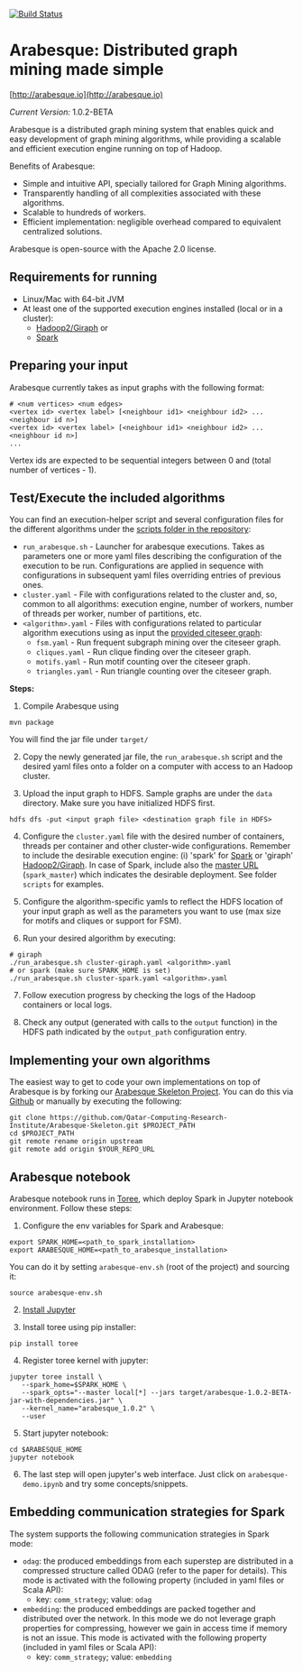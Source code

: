[![Build Status](https://travis-ci.org/dccspeed/Arabesque.svg?branch=master)](https://travis-ci.org/dccspeed/Arabesque)

# Arabesque: Distributed graph mining made simple

[http://arabesque.io](http://arabesque.io)

*Current Version:* 1.0.2-BETA

Arabesque is a distributed graph mining system that enables quick and easy
development of graph mining algorithms, while providing a scalable and efficient
execution engine running on top of Hadoop.

Benefits of Arabesque:
* Simple and intuitive API, specially tailored for Graph Mining algorithms.
* Transparently handling of all complexities associated with these algorithms.
* Scalable to hundreds of workers.
* Efficient implementation: negligible overhead compared to equivalent centralized solutions.

Arabesque is open-source with the Apache 2.0 license.

## Requirements for running

* Linux/Mac with 64-bit JVM
* At least one of the supported execution engines installed (local or in a cluster):
   * [Hadoop2/Giraph](http://www.alexjf.net/blog/distributed-systems/hadoop-yarn-installation-definitive-guide/) or
   * [Spark](https://chongyaorobin.wordpress.com/2015/07/01/step-by-step-of-installing-apache-spark-on-apache-hadoop/)


## Preparing your input
Arabesque currently takes as input graphs with the following format:

```
# <num vertices> <num edges>
<vertex id> <vertex label> [<neighbour id1> <neighbour id2> ... <neighbour id n>]
<vertex id> <vertex label> [<neighbour id1> <neighbour id2> ... <neighbour id n>]
...
```

Vertex ids are expected to be sequential integers between 0 and (total number of vertices - 1).

## Test/Execute the included algorithms

You can find an execution-helper script and several configuration files for the different algorithms under the [scripts
folder in the repository](https://github.com/Qatar-Computing-Research-Institute/Arabesque/tree/master/scripts):

* `run_arabesque.sh` - Launcher for arabesque executions. Takes as parameters one or more yaml files describing the configuration of the execution to be run. Configurations are applied in sequence with configurations in subsequent yaml files overriding entries of previous ones.
* `cluster.yaml` - File with configurations related to the cluster and, so, common to all algorithms: execution engine, number of workers, number of threads per worker, number of partitions, etc.
* `<algorithm>.yaml` - Files with configurations related to particular algorithm executions using as input the [provided citeseer graph](https://github.com/Qatar-Computing-Research-Institute/Arabesque/tree/master/data):
  * `fsm.yaml` - Run frequent subgraph mining over the citeseer graph.
  * `cliques.yaml` - Run clique finding over the citeseer graph.
  * `motifs.yaml` - Run motif counting over the citeseer graph.
  * `triangles.yaml` - Run triangle counting over the citeseer graph.

**Steps:**

1. Compile Arabesque using 
  ```
  mvn package
  ```
  You will find the jar file under `target/`
  
2. Copy the newly generated jar file, the `run_arabesque.sh` script and the desired yaml files onto a folder on a computer with access to an Hadoop cluster. 

3. Upload the input graph to HDFS. Sample graphs are under the `data` directory. Make sure you have initialized HDFS first.

  ```
  hdfs dfs -put <input graph file> <destination graph file in HDFS>
  ```

4. Configure the `cluster.yaml` file with the desired number of containers, threads per container and other cluster-wide configurations. Remember to include the desirable execution engine: (i) 'spark' for [Spark](http://spark.apache.org/) or 'giraph' [Hadoop2/Giraph](http://giraph.apache.org/). In case of Spark, include also the [master URL](http://spark.apache.org/docs/latest/submitting-applications.html#master-urls) (`spark_master`) which indicates the desirable deployment. See folder `scripts` for examples.

5. Configure the algorithm-specific yamls to reflect the HDFS location of your input graph as well as the parameters you want to use (max size for motifs and cliques or support for FSM).

6. Run your desired algorithm by executing:

  ```
  # giraph
  ./run_arabesque.sh cluster-giraph.yaml <algorithm>.yaml
  # or spark (make sure SPARK_HOME is set)
  ./run_arabesque.sh cluster-spark.yaml <algorithm>.yaml
  ```

7. Follow execution progress by checking the logs of the Hadoop containers or
   local logs.

8. Check any output (generated with calls to the `output` function) in the HDFS path indicated by the `output_path` configuration entry.


## Implementing your own algorithms
The easiest way to get to code your own implementations on top of Arabesque is by forking our [Arabesque Skeleton Project](https://github.com/Qatar-Computing-Research-Institute/Arabesque-Skeleton). You can do this via
[Github](https://help.github.com/articles/fork-a-repo/) or manually by executing the following:

```
git clone https://github.com/Qatar-Computing-Research-Institute/Arabesque-Skeleton.git $PROJECT_PATH
cd $PROJECT_PATH
git remote rename origin upstream
git remote add origin $YOUR_REPO_URL
```

## Arabesque notebook

Arabesque notebook runs in [Toree](https://github.com/apache/incubator-toree),
which deploy Spark in Jupyter notebook environment. Follow these steps:
   1. Configure the env variables for Spark and Arabesque:

   ```
   export SPARK_HOME=<path_to_spark_installation>
   export ARABESQUE_HOME=<path_to_arabesque_installation>
   ```

   You can do it by setting ```arabesque-env.sh``` (root of the project) and sourcing it:

   ```
   source arabesque-env.sh
   ```

   2. [Install Jupyter](http://jupyter.readthedocs.org/en/latest/install.html) 

   3. Install toree using pip installer:

   ```
   pip install toree
   ```

   4. Register toree kernel with jupyter:

   ```
   jupyter toree install \
      --spark_home=$SPARK_HOME \
      --spark_opts="--master local[*] --jars target/arabesque-1.0.2-BETA-jar-with-dependencies.jar" \
      --kernel_name="arabesque_1.0.2" \
      --user
   ```

   5. Start jupyter notebook:

   ```
   cd $ARABESQUE_HOME
   jupyter notebook
   ```

   6. The last step will open jupyter's web interface. Just click on
      ```arabesque-demo.ipynb``` and try some concepts/snippets.

## Embedding communication strategies for Spark

The system supports the following communication strategies in Spark mode:

* `odag`: the produced embeddings from each superstep are distributed in a
  compressed structure called ODAG (refer to the paper for details). This mode
  is activated with the following property (included in yaml files or Scala API):
  * key: `comm_strategy`; value: `odag`
* `embedding`: the produced embeddings are packed together and distributed over
  the network. In this mode we do not leverage graph properties for compressing,
  however we gain in access time if memory is not an issue. This mode is
  activated with the following property (included in yaml files or Scala API):
  * key: `comm_strategy`; value: `embedding`
